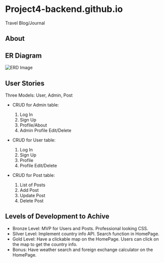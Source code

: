 # Project4-backend.github.io
Travel Blog/Journal

## About

## ER Diagram

![ERD Image](https://user-images.githubusercontent.com/82845234/124980078-ee262b00-e001-11eb-9297-1272f75e95b6.png)

## User Stories

Three Models: User, Admin, Post
* CRUD for Admin table:
  1) Log In
  2) Sign Up
  3) Profile/About
  4) Admin Profile Edit/Delete
  
* CRUD for User table:
  1) Log In
  2) Sign Up
  3) Profile
  4) Profile Edit/Delete
  
* CRUD for Post table:
  1) List of Posts
  2) Add Post
  3) Update Post
  4) Delete Post

## Levels of Development to Achive

* Bronze Level: MVP for Users and Posts. Professional looking CSS. 
* Silver Level: Implement country info API. Search function in HomePage.
* Gold Level: Have a clickable map on the HomePage. Users can click on the map to get the country info. 
* Bonus: Have weather search and foreign exchange calculator on the HomePage. 




